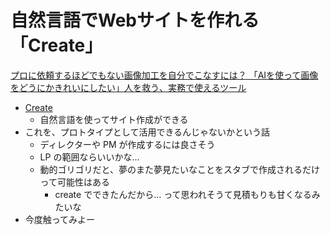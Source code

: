 # 自然言語でWebサイトを作れる「Create」

[プロに依頼するほどでもない画像加工を自分でこなすには？ 「AIを使って画像をどうにかきれいにしたい」人を救う、実務で使えるツール](https://logmi.jp/business/articles/330494)

- [Create](https://www.create.xyz/)
  - 自然言語を使ってサイト作成ができる
- これを、プロトタイプとして活用できるんじゃないかという話
  - ディレクターや PM が作成するには良さそう
  - LP の範囲ならいいかな...
  - 動的ゴリゴリだと、夢のまた夢見たいなことをスタブで作成されるだけって可能性はある
    - create でできたんだから... って思われそうて見積もりも甘くなるみたいな
- 今度触ってみよー